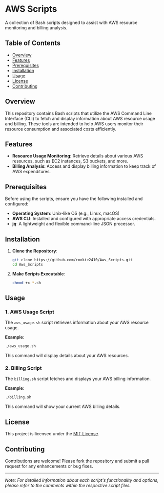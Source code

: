 
# AWS Scripts

A collection of Bash scripts designed to assist with AWS resource monitoring and billing analysis.

## Table of Contents

- [Overview](#overview)
- [Features](#features)
- [Prerequisites](#prerequisites)
- [Installation](#installation)
- [Usage](#usage)
- [License](#license)
- [Contributing](#contributing)

## Overview

This repository contains Bash scripts that utilize the AWS Command Line Interface (CLI) to fetch and display information about AWS resource usage and billing.
These tools are intended to help AWS users monitor their resource consumption and associated costs efficiently.

## Features

- **Resource Usage Monitoring**: Retrieve details about various AWS resources, such as EC2 instances, S3 buckets, and more.
- **Billing Analysis**: Access and display billing information to keep track of AWS expenditures.

## Prerequisites

Before using the scripts, ensure you have the following installed and configured:

- **Operating System**: Unix-like OS (e.g., Linux, macOS)
- **AWS CLI**: Installed and configured with appropriate access credentials.
- **jq**: A lightweight and flexible command-line JSON processor.

## Installation

1. **Clone the Repository**:

    ```bash
    git clone https://github.com/rookie2410/Aws_Scripts.git
    cd Aws_Scripts
    ```

2. **Make Scripts Executable**:

    ```bash
    chmod +x *.sh
    ```

## Usage

### 1. AWS Usage Script

The `aws_usage.sh` script retrieves information about your AWS resource usage.

**Example**:

```bash
./aws_usage.sh
```

This command will display details about your AWS resources.

### 2. Billing Script

The `billing.sh` script fetches and displays your AWS billing information.

**Example**:

```bash
./billing.sh
```

This command will show your current AWS billing details.

## License

This project is licensed under the [MIT License](LICENSE).

## Contributing

Contributions are welcome!
Please fork the repository and submit a pull request for any enhancements or bug fixes.

---

*Note: For detailed information about each script's functionality and options, please refer to the comments within the respective script files.*
